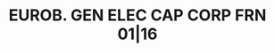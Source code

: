 ---
layout: asset
title: EUROB. GEN ELEC CAP CORP FRN 01|16                          
isin: US36962GU517
---